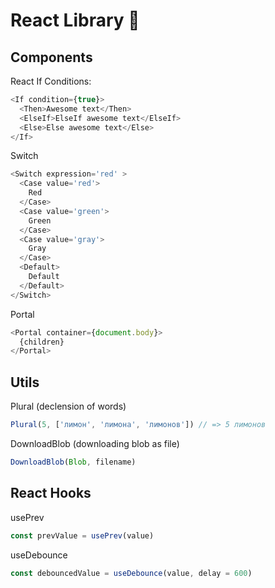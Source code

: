 # React Library 🍋

## Components

React If Conditions:
```js
<If condition={true}>
  <Then>Awesome text</Then>
  <ElseIf>ElseIf awesome text</ElseIf>
  <Else>Else awesome text</Else>
</If>
```

Switch
```js
<Switch expression='red' >
  <Case value='red'>
    Red
  </Case>
  <Case value='green'>
    Green
  </Case>
  <Case value='gray'>
    Gray
  </Case>
  <Default>
    Default
  </Default>
</Switch>
```

Portal
```js
<Portal container={document.body}>
  {children}
</Portal>
```

## Utils

Plural (declension of words)
```js
Plural(5, ['лимон', 'лимона', 'лимонов']) // => 5 лимонов
```

DownloadBlob (downloading blob as file)
```js
DownloadBlob(Blob, filename)
```

## React Hooks

usePrev
```js
const prevValue = usePrev(value)
```

useDebounce
```js
const debouncedValue = useDebounce(value, delay = 600)
```
